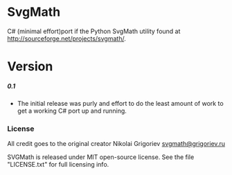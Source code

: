 # SvgMath
C# (minimal effort)port if the Python SvgMath utility found at http://sourceforge.net/projects/svgmath/.

# Version
##### 0.1
* The initial release was purly and effort to do the least amount of work to get a working C# port up and running.

### License
All credit goes to the original creator Nikolai Grigoriev <svgmath@grigoriev.ru>

SVGMath is released under MIT open-source license. See the file "LICENSE.txt" for full licensing info.
